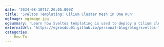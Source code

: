 ```yaml
---
date: '2024-08-10T17:20:05.000Z'
title: 'Sveltos Templating: Cilium Cluster Mesh in One Run'
ogImage: ogimage.jpg
ogSummary: 'Learn how Sveltos templating is used to deploy a Cilium cluster mesh dynamically in one go'
externalUrl: 'https://egrosdou01.github.io/personal-blog/blog/sveltos-templating-cilium-cluster-mesh'
categories:
  - How-To
---
```

